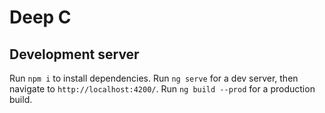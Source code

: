 # Deep C

## Development server
Run `npm i` to install dependencies.
Run `ng serve` for a dev server, then navigate to `http://localhost:4200/`.
Run `ng build --prod` for a production build.
